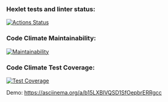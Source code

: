 ### Hexlet tests and linter status:
[![Actions Status](https://github.com/vancomm/backend-project-lvl2/workflows/hexlet-check/badge.svg)](https://github.com/vancomm/backend-project-lvl2/actions)

### Code Climate Maintainability:
[![Maintainability](https://api.codeclimate.com/v1/badges/42c3dcb4f0c33669944d/maintainability)](https://codeclimate.com/github/vancomm/backend-project-lvl2/maintainability)

### Code Climate Test Coverage:
[![Test Coverage](https://api.codeclimate.com/v1/badges/42c3dcb4f0c33669944d/test_coverage)](https://codeclimate.com/github/vancomm/backend-project-lvl2/test_coverage)

Demo:
https://asciinema.org/a/b15LXBlVQSD1SfOepbrERRgcc